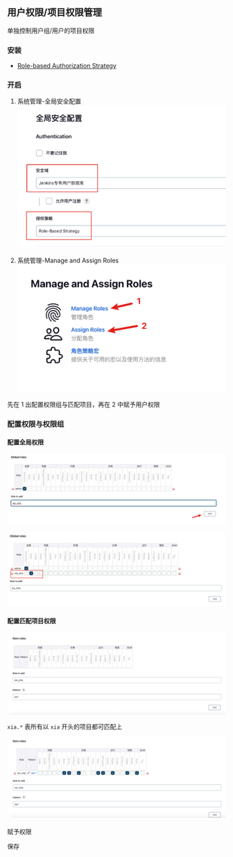 ## 用户权限/项目权限管理

单独控制用户组/用户的项目权限

### 安装
- [Role-based Authorization Strategy](https://plugins.jenkins.io/role-strategy)

### 开启
1. 系统管理-全局安全配置
![](assets/Pasted%20image%2020230130181218.png)

2. 系统管理-Manage and Assign Roles
![](assets/Pasted%20image%2020230130181308.png)

先在 1 出配置权限组与匹配项目，再在 2 中赋予用户权限

### 配置权限与权限组

#### 配置全局权限
![](assets/Pasted%20image%2020230130181427.png)

![](assets/Pasted%20image%2020230130181442.png)

#### 配置匹配项目权限

![](assets/Pasted%20image%2020230130181538.png)

`xia.*` 表所有以 `xia` 开头的项目都可匹配上

![](assets/Pasted%20image%2020230130181656.png)

赋予权限

保存


